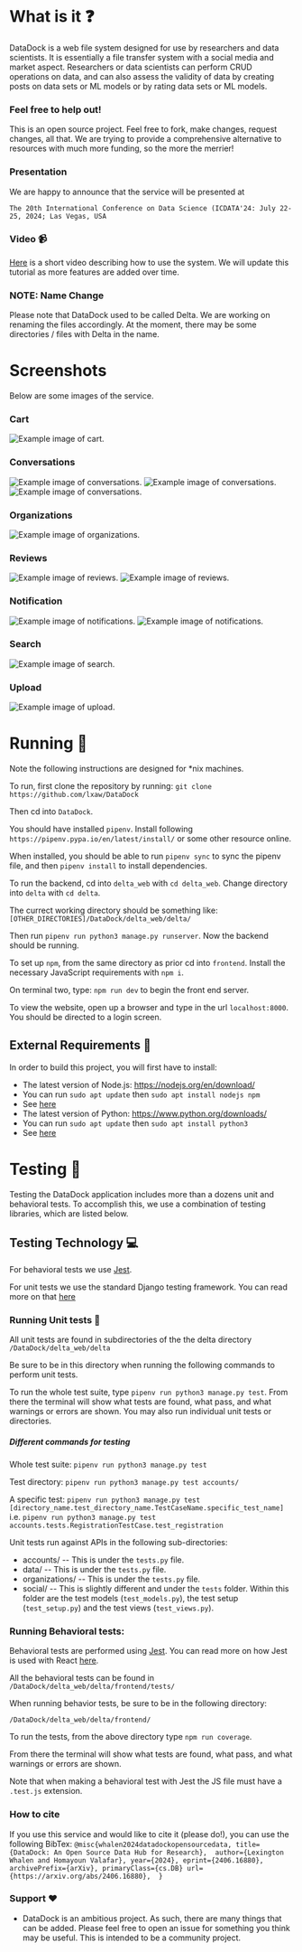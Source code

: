 # What is it ❓
DataDock is a web file system designed for use by researchers and data scientists. It is essentially a file transfer system with a social media and market aspect. Researchers or data scientists can perform CRUD operations on data, and can also assess the validity of data by creating posts on data sets or ML models or by rating data sets or ML models. 

### Feel free to help out!
This is an open source project. Feel free to fork, make changes, request changes, all that. We are trying to provide a comprehensive alternative to resources with much more funding, so the more the merrier!

### Presentation
We are happy to announce that the service will be presented at

`The 20th International Conference on Data Science
    (ICDATA'24: July 22-25, 2024; Las Vegas, USA`

### Video 📹
[Here](#) is a short video describing how to use the system. We will update this tutorial as more features are added over time.

### NOTE: Name Change
Please note that DataDock used to be called Delta. We are working on renaming the files accordingly. At the moment, there may be some directories / files with Delta in the name.

# Screenshots
Below are some images of the service.

### Cart
![Example image of cart.](conference_paper/figures/cart.png)

### Conversations
![Example image of conversations.](conference_paper/figures/conversation_start.png)
![Example image of conversations.](conference_paper/figures/convo.png)
![Example image of conversations.](conference_paper/figures/conversation_reply.png)

### Organizations
![Example image of organizations.](conference_paper/figures//organization.png)

### Reviews
![Example image of reviews.](conference_paper/figures/review.png)
![Example image of reviews.](conference_paper/figures/review_comment.png)

### Notification
![Example image of notifications.](conference_paper/figures/notification_message.png)
![Example image of notifications.](conference_paper/figures/notification_review.png)

### Search
![Example image of search.](conference_paper/figures/search.png)

### Upload
![Example image of upload.](conference_paper/figures/upload_page.png)

# Running 🏃
Note the following instructions are designed for *nix machines.

To run, first clone the repository by running:
`git clone https://github.com/lxaw/DataDock` 

Then cd into `DataDock`. 

You should have installed `pipenv`. Install following `https://pipenv.pypa.io/en/latest/install/` or some other resource online.

When installed, you should be able to run 
`pipenv sync` to sync the pipenv file, and then `pipenv install` to install dependencies.

To run the backend, cd into `delta_web` with `cd delta_web`.
Change directory into `delta` with `cd delta`.

The currect working directory should be something like:
`[OTHER_DIRECTORIES]/DataDock/delta_web/delta/`

Then run `pipenv run python3 manage.py runserver`. Now the backend should be running.

To set up `npm`, from the same directory as prior cd into `frontend`. 
Install the necessary JavaScript requirements with `npm i`. 

On terminal two, type:
`npm run dev` to begin the front end server.

To view the website, open up a browser and type in the url `localhost:8000`. You should be directed to a login screen.

## External Requirements 💾
In order to build this project, you will first have to install:

- The latest version of Node.js: https://nodejs.org/en/download/
- You can run `sudo apt update` then `sudo apt install nodejs npm`
- See [here](https://linuxize.com/post/how-to-install-node-js-on-ubuntu-20-04/)
- The latest version of Python: https://www.python.org/downloads/
- You can run `sudo apt update` then `sudo apt install python3`
- See [here](https://www.makeuseof.com/install-python-ubuntu/)

# Testing 🧪
Testing the DataDock application includes more than a dozens unit and behavioral tests. To accomplish this, we
use a combination of testing libraries, which are listed below.

## Testing Technology 💻
For behavioral tests we use [Jest](https://reactjs.org/docs/testing.html).

For unit tests we use the standard Django testing framework. You can read more on that [here](https://docs.djangoproject.com/en/4.1/topics/testing/overview/)

### Running Unit tests 📝
All unit tests are found in subdirectories of the the delta directory
`/DataDock/delta_web/delta`

Be sure to be in this directory when running the following commands to perform unit tests.

To run the whole test suite, type `pipenv run python3 manage.py test`. From there the terminal will show what tests are found, 
what pass, and what warnings or errors are shown. You may also run individual unit tests or directories. 

##### Different commands for testing
Whole test suite: `pipenv run python3 manage.py test`

Test directory: `pipenv run python3 manage.py test accounts/`

A specific test: `pipenv run python3 manage.py test [directory_name.test_directory_name.TestCaseName.specific_test_name]` i.e. 
`pipenv run python3 manage.py test accounts.tests.RegistrationTestCase.test_registration`


Unit tests run against APIs in the following sub-directories:
- accounts/
-- This is under the `tests.py` file.
- data/
-- This is under the `tests.py` file.
- organizations/
-- This is under the `tests.py` file.
- social/
-- This is slightly different and under the `tests` folder. Within this folder are the test models (`test_models.py`), the test setup (`test_setup.py`) and the test views (`test_views.py`).

### Running Behavioral tests:
Behavioral tests are performed using [Jest](https://jestjs.io/). You can read more on how Jest is used with React [here](https://reactjs.org/docs/testing.html).

All the behavioral tests can be found in 
`/DataDock/delta_web/delta/frontend/tests/`

When running behavior tests, be sure to be in the following directory:

`/DataDock/delta_web/delta/frontend/`

To run the tests, from the above directory type
`npm run coverage`.

From there the terminal will show what tests are found, what pass, and what warnings or errors are shown.

Note that when making a behavioral test with Jest the JS file must have a `.test.js` extension. 

### How to cite
If you use this service and would like to cite it (please do!), you can use the following BibTex:
`@misc{whalen2024datadockopensourcedata,
      title={DataDock: An Open Source Data Hub for Research}, 
      author={Lexington Whalen and Homayoun Valafar},
      year={2024},
      eprint={2406.16880},
      archivePrefix={arXiv},
      primaryClass={cs.DB}
      url={https://arxiv.org/abs/2406.16880}, 
}`

### Support ❤️
- DataDock is an ambitious project. As such, there are many things that can be added. Please feel free to open an issue for something you think may be useful. This is intended to be a community project.

